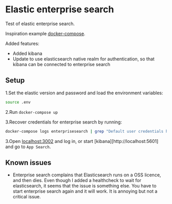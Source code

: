 # Elastic enterprise search

Test of elastic enterprise search.

Inspiration example [docker-compose](https://discuss.elastic.co/t/enterprise-search-docker-compose/239783). 

Added features:

- Added kibana
- Update to use elasticsearch native realm for authentication, so that kibana can be connected to enterprise search

## Setup

1.Set the elastic version and password and load the environment variables:

```bash
source .env
```

2.Run `docker-compose up`

3.Recover credentials for enterprise search by running:

```bash
docker-compose logs enterprisesearch | grep "Default user credentials have been setup." -A 2
```

3.Open [localhost:3002](http://localhost:3002) and log in, or start [kibana][http://localhost:5601] and go to `App Search`.

## Known issues

- Enterprise search complains that Elasticsearch runs on a OSS licence, and then dies. Even though I added a healthcheck to wait for elasticsearch, it seems that the issue is something else. You have to start enterprise search again and it will work. It is annoying but not a critical issue.
